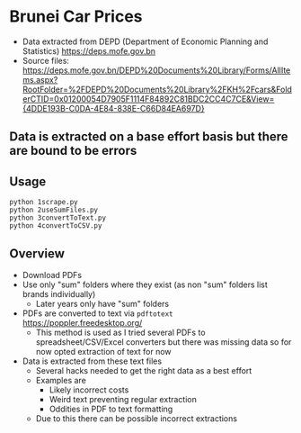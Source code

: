 # Brunei Car Prices

- Data extracted from DEPD (Department of Economic Planning and Statistics) https://deps.mofe.gov.bn
- Source files: https://deps.mofe.gov.bn/DEPD%20Documents%20Library/Forms/AllItems.aspx?RootFolder=%2FDEPD%20Documents%20Library%2FKH%2Fcars&FolderCTID=0x01200054D7905F1114F84892C81BDC2CC4C7CE&View={4DDE193B-C0DA-4E84-838E-C66D84EA697D}

## Data is extracted on a base effort basis but there are bound to be errors

## Usage

```
python 1scrape.py
python 2useSumFiles.py
python 3convertToText.py
python 4convertToCSV.py
```

## Overview

- Download PDFs
- Use only "sum" folders where they exist (as non "sum" folders list brands individually)
   - Later years only have "sum" folders
- PDFs are converted to text via `pdftotext` https://poppler.freedesktop.org/
   - This method is used as I tried several PDFs to spreadsheet/CSV/Excel converters but there was missing data so for now opted extraction of text for now
- Data is extracted from these text files
   - Several hacks needed to get the right data as a best effort
   - Examples are
      - Likely incorrect costs
      - Weird text preventing regular extraction
      - Oddities in PDF to text formatting
   - Due to this there can be possible incorrect extractions

